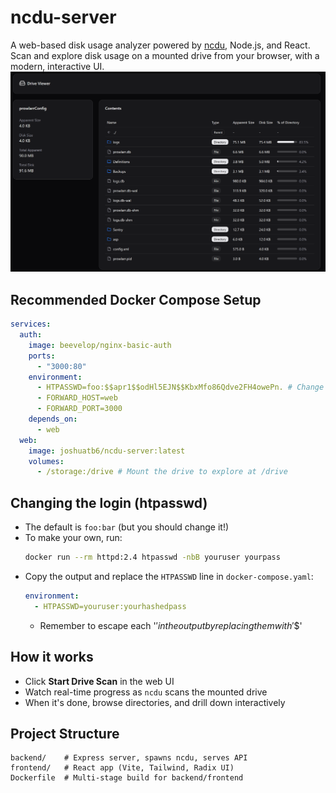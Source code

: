 # ncdu-server

A web-based disk usage analyzer powered by [ncdu](https://dev.yorhel.nl/ncdu), Node.js, and React. Scan and explore disk usage on a mounted drive from your browser, with a modern, interactive UI.
![Screenshot of the web UI Drive Navigator](./assets/image.png?)

## Recommended Docker Compose Setup

```yaml
services:
  auth:
    image: beevelop/nginx-basic-auth
    ports:
      - "3000:80"
    environment:
      - HTPASSWD=foo:$$apr1$$odHl5EJN$$KbxMfo86Qdve2FH4owePn. # Change this
      - FORWARD_HOST=web
      - FORWARD_PORT=3000
    depends_on:
      - web
  web:
    image: joshuatb6/ncdu-server:latest
    volumes:
      - /storage:/drive # Mount the drive to explore at /drive

```

## Changing the login (htpasswd)

- The default is `foo:bar` (but you should change it!)
- To make your own, run:
  ```sh
  docker run --rm httpd:2.4 htpasswd -nbB youruser yourpass
  ```
- Copy the output and replace the `HTPASSWD` line in `docker-compose.yaml`:
  ```yaml
  environment:
    - HTPASSWD=youruser:yourhashedpass
  ```
  - Remember to escape each '$' in the output by replacing them with '$$'


## How it works

- Click **Start Drive Scan** in the web UI
- Watch real-time progress as `ncdu` scans the mounted drive
- When it's done, browse directories, and drill down interactively


## Project Structure

```
backend/    # Express server, spawns ncdu, serves API
frontend/   # React app (Vite, Tailwind, Radix UI)
Dockerfile  # Multi-stage build for backend/frontend
```
